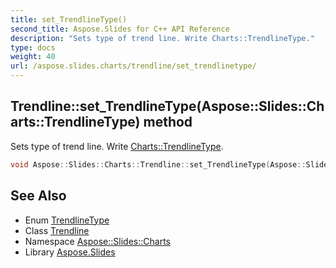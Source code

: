 ```yaml
---
title: set_TrendlineType()
second_title: Aspose.Slides for C++ API Reference
description: "Sets type of trend line. Write Charts::TrendlineType."
type: docs
weight: 40
url: /aspose.slides.charts/trendline/set_trendlinetype/
---
```

## Trendline::set_TrendlineType(Aspose::Slides::Charts::TrendlineType) method


Sets type of trend line. Write [Charts::TrendlineType](../../trendlinetype/).

```cpp
void Aspose::Slides::Charts::Trendline::set_TrendlineType(Aspose::Slides::Charts::TrendlineType value) override
```

## See Also

* Enum [TrendlineType](../../trendlinetype/)
* Class [Trendline](../)
* Namespace [Aspose::Slides::Charts](../../)
* Library [Aspose.Slides](../../../)